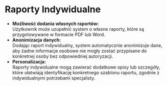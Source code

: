 # Raporty Indywidualne

* **Możliwość dodania własnych raportów:**\
  Użytkownik może uzupełnić system o własne raporty, które są przygotowywane w formacie PDF lub Word.
* **Anonimizacja danych:**\
  Dodając raport indywidualny, system automatycznie anonimizuje dane, aby żadne informacje osobowe nie mogły zostać przypisane do konkretnej osoby bez odpowiedniej autoryzacji.
* **Personalizacja:**\
  Raporty indywidualne mogą zawierać dodatkowe opisy lub szczegóły, które ułatwiają identyfikację konkretnego szablonu raportu, zgodnie z indywidualnymi potrzebami specjalisty.
